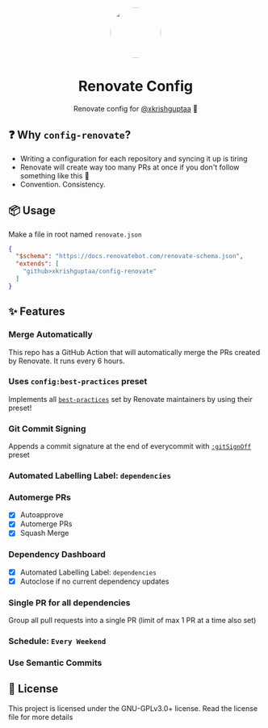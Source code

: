 <div align="center">
  <img src="https://github.com/renovatebot.png" height="100px" width="100px" style="border-radius: 100%;" />
  <br />
  <h1>Renovate Config</h1>
  <p>Renovate config for <a href="https://github.com/xkrishguptaa">@xkrishguptaa</a> 🍭</p>
</div>

## ❓ Why `config-renovate`?

- Writing a configuration for each repository and syncing it up is tiring
- Renovate will create way too many PRs at once if you don't follow something like this 🙂
- Convention. Consistency.

## 📦 Usage

Make a file in root named `renovate.json`

```json
{
  "$schema": "https://docs.renovatebot.com/renovate-schema.json",
  "extends": [
    "github>xkrishguptaa/config-renovate"
  ]
}
```

## ✨ Features

### Merge Automatically

This repo has a GitHub Action that will automatically merge the PRs created by Renovate. It runs every 6 hours.

### Uses `config:best-practices` preset

Implements all [`best-practices`](https://docs.renovatebot.com/presets-config/#configbest-practices) set by Renovate maintainers by using their preset!

### Git Commit Signing

Appends a commit signature at the end of everycommit with [`:gitSignOff`](https://docs.renovatebot.com/presets-default/#gitsignoff) preset

### Automated Labelling Label: `dependencies`

### Automerge PRs

- [x] Autoapprove
- [x] Automerge PRs
- [x] Squash Merge

### Dependency Dashboard

- [x] Automated Labelling Label: `dependencies`
- [x] Autoclose if no current dependency updates

### Single PR for all dependencies

Group all pull requests into a single PR (limit of max 1 PR at a time also set)

### Schedule: `Every Weekend`

### Use Semantic Commits

## 📝 License

This project is licensed under the GNU-GPLv3.0+ license. Read the license file for more details

